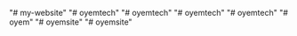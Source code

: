 "# my-website" 
"# oyemtech" 
"# oyemtech" 
"# oyemtech" 
"# oyemtech" 
"# oyem" 
"# oyemsite" 
"# oyemsite" 
